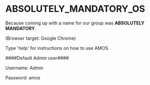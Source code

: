 # ABSOLUTELY_MANDATORY_OS #
Because coming up with a name for our group was **ABSOLUTELY MANDATORY**.

(Browser target: Google Chrome)

Type 'help' for instructions on how to use AMOS.

####Default Admin user####

Username: Admin

Password: amos

